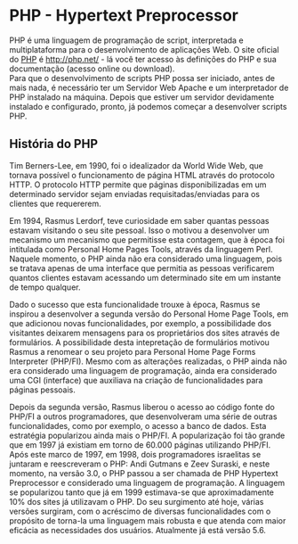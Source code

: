 # PHP - Hypertext Preprocessor

PHP é uma linguagem de programação de script, interpretada e multiplataforma para o desenvolvimento de aplicações Web. O site oficial do [PHP](http://php.net/) é http://php.net/ - lá você ter acesso às definições do PHP e sua documentação (acesso online ou download).  
Para que o desenvolvimento de scripts PHP possa ser iniciado, antes de mais nada, é necessário ter um Servidor Web Apache e um interpretador de PHP instalado na máquina. Depois que estiver um servidor devidamente instalado e configurado, pronto, já podemos começar a desenvolver scripts PHP. 

## História do PHP

Tim Berners-Lee, em 1990, foi o idealizador da World Wide Web, que tornava possível o funcionamento de página HTML através do protocolo HTTP. O protocolo HTTP permite que páginas disponibilizadas em um determinado servidor sejam enviadas requisitadas/enviadas para os clientes que requererem. 

Em 1994, Rasmus Lerdorf, teve curiosidade em saber quantas pessoas estavam visitando o seu site pessoal. Isso o motivou a desenvolver um mecanismo um mecanismo que permitisse esta contagem, que à época foi intitulada como Personal Home Pages Tools, através da linguagem Perl. Naquele momento, o PHP ainda não era considerado uma linguagem, pois se tratava apenas de uma interface que permitia as pessoas verificarem quantos clientes estavam acessando um determinado site em um instante de tempo qualquer. 

Dado o sucesso que esta funcionalidade trouxe à época, Rasmus se inspirou a desenvolver a segunda versão do Personal Home Page Tools, em que adicionou novas funcionalidades, por exemplo, a possibilidade dos visitantes deixarem mensagens para os proprietários dos sites através de formulários. A possibilidade desta intepretação de formulários motivou Rasmus a renomear o seu projeto para Personal Home Page Forms Interpreter (PHP/FI). Mesmo com as alterações realizadas, o PHP ainda não era considerado uma linguagem de programação, ainda era considerado uma CGI (interface) que auxiliava na criação de funcionalidades para páginas pessoais. 

Depois da segunda versão, Rasmus liberou o acesso ao código fonte do PHP/FI a outros programadores, que desenvolveram uma série de outras funcionalidades, como por exemplo, o acesso a banco de dados. Esta estratégia popularizou ainda mais o PHP/FI. A popularização foi tão grande que em 1997 já existiam em torno de 60.000 páginas utilizando PHP/FI. Após este marco de 1997, em 1998, dois programadores israelitas se juntaram e reescreveram o PHP: Andi Gutmans e Zeev Suraski, e neste momento, na versão 3.0, o PHP passou a ser chamada de PHP Hypertext Preprocessor e considerado uma linguagem de programação. A linguagem se popularizou tanto que já em 1999 estimava-se que aproximadamente 10% dos sites já utilizavam o PHP. 
Do seu surgimento até hoje, várias versões surgiram, com o acréscimo de diversas funcionalidades com o propósito de torna-la uma linguagem mais robusta e que atenda com maior eficácia as necessidades dos usuários. Atualmente já está versão 5.6.
